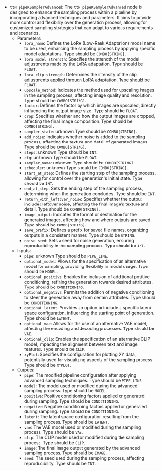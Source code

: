 - `ttN pipeKSamplerAdvanced`: The `ttN pipeKSamplerAdvanced` node is designed to enhance the sampling process within a pipeline by incorporating advanced techniques and parameters. It aims to provide more control and flexibility over the generation process, allowing for customized sampling strategies that can adapt to various requirements and scenarios.
    - Parameters:
        - `lora_name`: Defines the LoRA (Low-Rank Adaptation) model name to be used, enhancing the sampling process by applying specific model adaptations. Type should be `COMBO[STRING]`.
        - `lora_model_strength`: Specifies the strength of the model adjustments made by the LoRA adaptation. Type should be `FLOAT`.
        - `lora_clip_strength`: Determines the intensity of the clip adjustments applied through LoRA adaptation. Type should be `FLOAT`.
        - `upscale_method`: Indicates the method used for upscaling images in the sampling process, affecting image quality and resolution. Type should be `COMBO[STRING]`.
        - `factor`: Defines the factor by which images are upscaled, directly influencing the output image size. Type should be `FLOAT`.
        - `crop`: Specifies whether and how the output images are cropped, affecting the final image composition. Type should be `COMBO[STRING]`.
        - `sampler_state`: unknown Type should be `COMBO[STRING]`.
        - `add_noise`: Indicates whether noise is added to the sampling process, affecting the texture and detail of generated images. Type should be `COMBO[STRING]`.
        - `steps`: unknown Type should be `INT`.
        - `cfg`: unknown Type should be `FLOAT`.
        - `sampler_name`: unknown Type should be `COMBO[STRING]`.
        - `scheduler`: unknown Type should be `COMBO[STRING]`.
        - `start_at_step`: Defines the starting step of the sampling process, allowing for control over the generation's initial state. Type should be `INT`.
        - `end_at_step`: Sets the ending step of the sampling process, determining when the generation concludes. Type should be `INT`.
        - `return_with_leftover_noise`: Specifies whether the output includes leftover noise, affecting the final image's texture and detail. Type should be `COMBO[STRING]`.
        - `image_output`: Indicates the format or destination for the generated images, affecting how and where outputs are saved. Type should be `COMBO[STRING]`.
        - `save_prefix`: Defines a prefix for saved file names, organizing outputs in a consistent manner. Type should be `STRING`.
        - `noise_seed`: Sets a seed for noise generation, ensuring reproducibility in the sampling process. Type should be `INT`.
    - Inputs:
        - `pipe`: unknown Type should be `PIPE_LINE`.
        - `optional_model`: Allows for the specification of an alternative model for sampling, providing flexibility in model usage. Type should be `MODEL`.
        - `optional_positive`: Enables the inclusion of additional positive conditioning, refining the generation towards desired attributes. Type should be `CONDITIONING`.
        - `optional_negative`: Permits the addition of negative conditioning to steer the generation away from certain attributes. Type should be `CONDITIONING`.
        - `optional_latent`: Provides an option to include a specific latent space configuration, influencing the starting point of generation. Type should be `LATENT`.
        - `optional_vae`: Allows for the use of an alternative VAE model, affecting the encoding and decoding processes. Type should be `VAE`.
        - `optional_clip`: Enables the specification of an alternative CLIP model, impacting the alignment between text and image features. Type should be `CLIP`.
        - `xyPlot`: Specifies the configuration for plotting XY data, potentially used for visualizing aspects of the sampling process. Type should be `XYPLOT`.
    - Outputs:
        - `pipe`: The modified pipeline configuration after applying advanced sampling techniques. Type should be `PIPE_LINE`.
        - `model`: The model used or modified during the advanced sampling process. Type should be `MODEL`.
        - `positive`: Positive conditioning factors applied or generated during sampling. Type should be `CONDITIONING`.
        - `negative`: Negative conditioning factors applied or generated during sampling. Type should be `CONDITIONING`.
        - `latent`: The latent space configuration resulting from the sampling process. Type should be `LATENT`.
        - `vae`: The VAE model used or modified during the sampling process. Type should be `VAE`.
        - `clip`: The CLIP model used or modified during the sampling process. Type should be `CLIP`.
        - `image`: The final image output generated by the advanced sampling process. Type should be `IMAGE`.
        - `seed`: The seed used during the sampling process, affecting reproducibility. Type should be `INT`.
